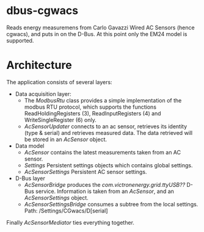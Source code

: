 dbus-cgwacs
===========

Reads energy measuremens from Carlo Gavazzi Wired AC Sensors (hence cgwacs),
and puts in on the D-Bus. At this point only the EM24 model is supported.

Architecture
============

The application consists of several layers:
* Data acquisition layer:
    - The _ModbusRtu_ class provides a simple implementation of the modbus
      RTU protocol, which supports the functions ReadHoldingRegisters (3),
      ReadInputRegisters (4) and WriteSingleRegister (6) only.
    - _AcSensorUpdater_ connects to an ac sensor, retrieves its identity
      (type & serial) and retrieves measured data. The data retrieved will be
      stored in an _AcSensor_ object.
* Data model
    - _AcSensor_ contains the latest measurements taken from an AC sensor.
    - _Settings_ Persistent settings objects which contains global settings.
    - _AcSensorSettings_ Persistent AC sensor settings.
* D-Bus layer
    - _AcSensorBridge_ produces the _com.victronenergy.grid.ttyUSB??_ D-Bus
      service. Information is taken from an _AcSensor_, and an
      _AcSensorSettings_ object.
    - _AcSensorSettingsBridge_ consumes a subtree from the local settings.
      Path: /Settings/CGwacs/D[serial]

Finally _AcSensorMediator_ ties everything together.
